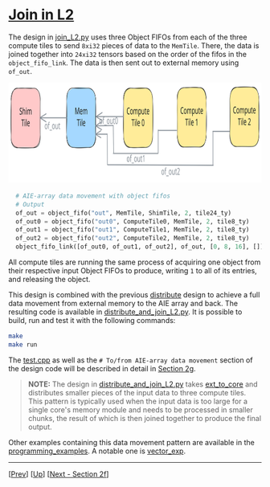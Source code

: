 <!---//===- README.md ---------------------------------------*- Markdown -*-===//
//
// This file is licensed under the Apache License v2.0 with LLVM Exceptions.
// See https://llvm.org/LICENSE.txt for license information.
// SPDX-License-Identifier: Apache-2.0 WITH LLVM-exception
//
// Copyright (C) 2024, Advanced Micro Devices, Inc.
// 
//===----------------------------------------------------------------------===//-->

# <ins>Join in L2</ins>

The design in [join_L2.py](./join_L2.py) uses three Object FIFOs from each of the three compute tiles to send `8xi32` pieces of data to the `MemTile`. There, the data is joined together into `24xi32` tensors based on the order of the fifos in the `object_fifo_link`. The data is then sent out to external memory using `of_out`.

<img src="../../../assets/JoinL2.svg" height=200 width="700">

```python
  # AIE-array data movement with object fifos
  # Output
  of_out = object_fifo("out", MemTile, ShimTile, 2, tile24_ty)
  of_out0 = object_fifo("out0", ComputeTile0, MemTile, 2, tile8_ty)
  of_out1 = object_fifo("out1", ComputeTile1, MemTile, 2, tile8_ty)
  of_out2 = object_fifo("out2", ComputeTile2, MemTile, 2, tile8_ty)
  object_fifo_link([of_out0, of_out1, of_out2], of_out, [0, 8, 16], [])
```

All compute tiles are running the same process of acquiring one object from their respective input Object FIFOs to produce, writing `1` to all of its entries, and releasing the object.

This design is combined with the previous [distribute](../04_distribute_L2/distribute_L2.py) design to achieve a full data movement from external memory to the AIE array and back. The resulting code is available in [distribute_and_join_L2.py](./distribute_and_join_L2.py). It is possible to build, run and test it with the following commands:
```bash
make
make run
```
The [test.cpp](./test.cpp) as well as the `# To/from AIE-array data movement` section of the design code will be described in detail in [Section 2g](../../section-2g/).

> **NOTE:**  The design in [distribute_and_join_L2.py](./distribute_and_join_L2.py) takes [ext_to_core](../03_external_mem_to_core_L2/) and distributes smaller pieces of the input data to three compute tiles. This pattern is typically used when the input data is too large for a single core's memory module and needs to be processed in smaller chunks, the result of which is then joined together to produce the final output.

Other examples containing this data movement pattern are available in the [programming_examples](../../../../programming_examples/). A notable one is [vector_exp](../../../../programming_examples/basic/vector_exp/).

-----
[[Prev](../04_distribute_L2/)] [[Up](..)] [[Next - Section 2f](../../section-2f/)]
